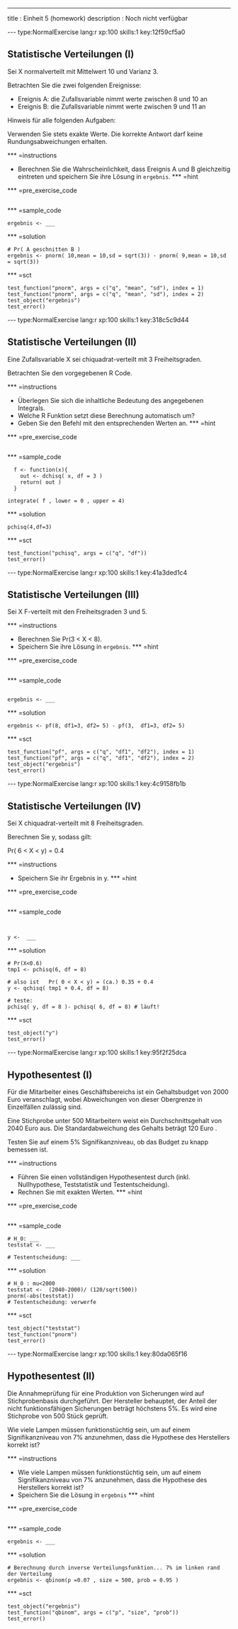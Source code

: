 ---
title       : Einheit 5 (homework)
description : Noch nicht verfügbar


--- type:NormalExercise lang:r xp:100 skills:1 key:12f59cf5a0
## Statistische Verteilungen (I)
Sei X normalverteilt mit Mittelwert 10 und Varianz 3.

Betrachten Sie die zwei folgenden Ereignisse:

  - Ereignis A: die Zufallsvariable nimmt werte zwischen 8 und 10 an
  - Ereignis B: die Zufallsvariable nimmt werte zwischen 9 und 11 an


Hinweis für alle folgenden Aufgaben: 

Verwenden Sie stets exakte Werte. Die korrekte Antwort darf keine Rundungsabweichungen erhalten.

*** =instructions
- Berechnen Sie die Wahrscheinlichkeit, dass Ereignis A und B gleichzeitig eintreten und speichern Sie ihre Lösung in `ergebnis`.
*** =hint

*** =pre_exercise_code
```{r}

```

*** =sample_code
```{r}
ergebnis <- ___
```

*** =solution
```{r}
# Pr( A geschnitten B )
ergebnis <- pnorm( 10,mean = 10,sd = sqrt(3)) - pnorm( 9,mean = 10,sd = sqrt(3))
```

*** =sct
```{r}
test_function("pnorm", args = c("q", "mean", "sd"), index = 1)
test_function("pnorm", args = c("q", "mean", "sd"), index = 2)
test_object("ergebnis")
test_error()
```

--- type:NormalExercise lang:r xp:100 skills:1 key:318c5c9d44
## Statistische Verteilungen (II)
Eine Zufallsvariable X sei chiquadrat-verteilt mit 3 Freiheitsgraden.

Betrachten Sie den vorgegebenen R Code.

*** =instructions
- Überlegen Sie sich die inhaltliche Bedeutung des angegebenen Integrals.
- Welche R Funktion setzt diese Berechnung automatisch um? 
- Geben Sie den Befehl mit den entsprechenden Werten an. 
*** =hint

*** =pre_exercise_code
```{r}

```

*** =sample_code
```{r}
  f <- function(x){
    out <- dchisq( x, df = 3 )
    return( out )
  }

integrate( f , lower = 0 , upper = 4)  
```

*** =solution
```{r}
pchisq(4,df=3)
```

*** =sct
```{r}
test_function("pchisq", args = c("q", "df"))
test_error()
```



--- type:NormalExercise lang:r xp:100 skills:1 key:41a3ded1c4
## Statistische Verteilungen (III)
Sei X F-verteilt mit den Freiheitsgraden 3 und 5.


*** =instructions
- Berechnen Sie Pr(3 < X < 8).
- Speichern Sie ihre Lösung in `ergebnis`.
*** =hint

*** =pre_exercise_code
```{r}

```

*** =sample_code
```{r}

ergebnis <- ___
```

*** =solution
```{r}
ergebnis <- pf(8, df1=3, df2= 5) - pf(3,  df1=3, df2= 5)
```

*** =sct
```{r}
test_function("pf", args = c("q", "df1", "df2"), index = 1)
test_function("pf", args = c("q", "df1", "df2"), index = 2)
test_object("ergebnis")
test_error()
```


--- type:NormalExercise lang:r xp:100 skills:1 key:4c9158fb1b
## Statistische Verteilungen (IV)

Sei X chiquadrat-verteilt mit 8 Freiheitsgraden.


Berechnen Sie y, sodass gilt:
  
  Pr( 6 < X < y) = 0.4

*** =instructions
- Speichern Sie ihr Ergebnis in y.
*** =hint

*** =pre_exercise_code
```{r}

```

*** =sample_code
```{r}


y <-  ___
```

*** =solution
```{r}
# Pr(X<0.6)
tmp1 <- pchisq(6, df = 8)
  
# also ist   Pr( 0 < X < y) = (ca.) 0.35 + 0.4
y <- qchisq( tmp1 + 0.4, df = 8)
  
# teste: 
pchisq( y, df = 8 )- pchisq( 6, df = 8) # läuft!
```

*** =sct
```{r}
test_object("y")
test_error()
```


--- type:NormalExercise lang:r xp:100 skills:1 key:95f2f25dca
## Hypothesentest (I)
Für die Mitarbeiter eines Geschäftsbereichs ist ein Gehaltsbudget von 2000 Euro veranschlagt, wobei Abweichungen von dieser Obergrenze in Einzelfällen zulässig sind.

Eine Stichprobe unter 500 Mitarbeitern weist ein Durchschnittsgehalt von 2040 Euro aus. Die Standardabweichung des Gehalts beträgt 120 Euro .

Testen Sie auf einem 5% Signifikanzniveau, ob das Budget zu knapp bemessen ist.

*** =instructions
- Führen Sie einen vollständigen Hypothesentest durch (inkl. Nullhypothese, Teststatistik und Testentscheidung). 
- Rechnen Sie mit exakten Werten.
*** =hint

*** =pre_exercise_code
```{r}

```

*** =sample_code
```{r}
# H_0: ___
teststat <- ___

# Testentscheidung: ___
```

*** =solution
```{r}
# H_0 : mu<2000
teststat <-  (2040-2000)/ (120/sqrt(500))
pnorm(-abs(teststat)) 
# Testentscheidung: verwerfe
```

*** =sct
```{r}
test_object("teststat")
test_function("pnorm")
test_error()
```

--- type:NormalExercise lang:r xp:100 skills:1 key:80da065f16
## Hypothesentest (II)
Die Annahmeprüfung für eine Produktion von Sicherungen wird auf Stichprobenbasis durchgeführt. 
Der Hersteller behauptet, der Anteil der nicht funktionsfähigen Sicherungen beträgt höchstens 5%. 
Es wird eine Stichprobe von 500 Stück geprüft.
  
Wie viele Lampen müssen funktionstüchtig sein, um auf einem Signifikanzniveau von 7% anzunehmen, dass die Hypothese des Herstellers korrekt ist?

*** =instructions
- Wie viele Lampen müssen funktionstüchtig sein, um auf einem Signifikanzniveau von 7% anzunehmen, dass die Hypothese des Herstellers korrekt ist?
- Speichern Sie die Lösung in `ergebnis`
*** =hint

*** =pre_exercise_code
```{r}

```

*** =sample_code
```{r}
ergebnis <- ___
```

*** =solution
```{r}
# Berechnung durch inverse Verteilungsfunktion... 7% im linken rand der Verteilung
ergebnis <- qbinom(p =0.07 , size = 500, prob = 0.95 )
```

*** =sct
```{r}
test_object("ergebnis")
test_function("qbinom", args = c("p", "size", "prob"))
test_error()
```

